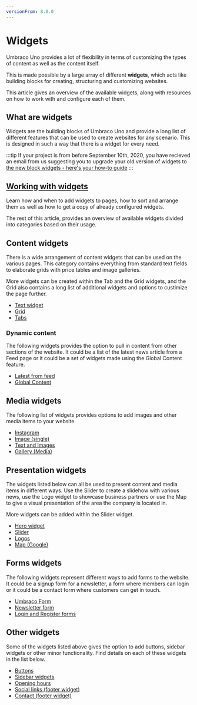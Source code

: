 ```yaml
---
versionFrom: 8.0.0
---
```


# Widgets

Umbraco Uno provides a lot of flexibility in terms of customizing the types of content as well as the content itself.

This is made possible by a large array of different **widgets**, which acts like building blocks for creating, structuring and customizing websites.

This article gives an overview of the available widgets, along with resources on how to work with and configure each of them.

## What are widgets

Widgets are the building blocks of Umbraco Uno and provide a long list of different features that can be used to create websites for any scenario. This is designed in such a way that there is a widget for every need.

:::tip
If your project is from before September 10th, 2020, you have recieved an email from us suggesting you to upgrade your old version of widgets to  [the new block widgets - here's your how-to guide](../Uno-pedia/Converting-Old-Widgets-To-New-Widgets)
:::

## [Working with widgets](../Creating-Content/Working-with-widgets)

Learn how and when to add widgets to pages, how to sort and arrange them as well as how to get a copy of already configured widgets.

The rest of this article, provides an overview of available widgets divided into categories based on their usage.

## Content widgets

There is a wide arrangement of content widgets that can be used on the various pages. This category contains everything from standard text fields to elaborate grids with price tables and image galleries.

More widgets can be created within the Tab and the Grid widgets, and the Grid also contains a long list of additional widgets and options to custimize the page further.

* [Text widget](Text)
* [Grid](Grid)
* [Tabs](Tabs)

### Dynamic content

The following widgets provides the option to pull in content from other sections of the website. It could be a list of the latest news article from a Feed page or it could be a set of widgets made using the Global Content feature.

* [Latest from feed](Latest-from-feed)
* [Global Content](Global-Content)

## Media widgets

The following list of widgets provides options to add images and other media items to your website.

* [Instagram](Instagram)
* [Image (single)](Image)
* [Text and Images](Text-and-Images)
* [Gallery (Media)](Gallery)

## Presentation widgets

The widgets listed below can all be used to present content and media items in different ways. Use the Slider to create a slidehow with various news, use the Logo widget to showcase business partners or use the Map to give a visual presentation of the area the company is located in.

More widgets can be added within the Slider widget.

* [Hero widget](Hero)
* [Slider](Slider)
* [Logos](Logos)
* [Map (Google)](Map)

## Forms widgets

The following widgets represent different ways to add forms to the website. It could be a signup form for a newsletter, a form where members can login or it could be a contact form where customers can get in touch.

* [Umbraco Form](Umbraco-Form)
* [Newsletter form](Newsletter)
* [Login and Register forms](Login-and-Register)

## Other widgets

Some of the widgets listed above gives the option to add buttons, sidebar widgets or other minor functionality. Find details on each of these widgets in the list below.

* [Buttons](Buttons)
* [Sidebar widgets](Sidebar-widgets)
* [Opening hours](Opening-hours)
* [Social links (footer widget)](Social-links)
* [Contact (footer widget)](Contact)
